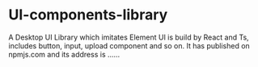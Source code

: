 # UI-components-library
A Desktop UI Library which imitates Element UI is build by React and Ts, includes button, input, upload component and so on.  It has published on npmjs.com and its address is ……
